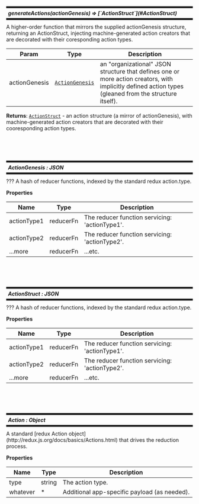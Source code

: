 
<br/><br/><br/>

<a id="generateActions"></a>

<h5 style="margin: 10px 0px; border-width: 5px 0px; padding: 5px; border-style: solid;">
  generateActions(actionGenesis) ⇒ [`ActionStruct`](#ActionStruct)</h5>
A higher-order function that mirrors the supplied actionGenesisstructure, returning an ActionStruct, injecting machine-generatedaction creators that are decorated with their coresponding actiontypes.


| Param | Type | Description |
| --- | --- | --- |
| actionGenesis | [`ActionGenesis`](#ActionGenesis) | an "organizational" JSON structure that defines one or more action creators, with implicitly defined action types (gleaned from the structure itself). |

**Returns**: [`ActionStruct`](#ActionStruct) - an action structure (a mirror ofactionGenesis), with machine-generated action creators that aredecorated with their cooresponding action types.  

<br/><br/><br/>

<a id="ActionGenesis"></a>

<h5 style="margin: 10px 0px; border-width: 5px 0px; padding: 5px; border-style: solid;">
  ActionGenesis : JSON</h5>
??? A hash of reducer functions, indexed by the standard reduxaction.type.

**Properties**

| Name | Type | Description |
| --- | --- | --- |
| actionType1 | reducerFn | The reducer function servicing: 'actionType1'. |
| actionType2 | reducerFn | The reducer function servicing: 'actionType2'. |
| ...more | reducerFn | ...etc. |


<br/><br/><br/>

<a id="ActionStruct"></a>

<h5 style="margin: 10px 0px; border-width: 5px 0px; padding: 5px; border-style: solid;">
  ActionStruct : JSON</h5>
??? A hash of reducer functions, indexed by the standard reduxaction.type.

**Properties**

| Name | Type | Description |
| --- | --- | --- |
| actionType1 | reducerFn | The reducer function servicing: 'actionType1'. |
| actionType2 | reducerFn | The reducer function servicing: 'actionType2'. |
| ...more | reducerFn | ...etc. |


<br/><br/><br/>

<a id="Action"></a>

<h5 style="margin: 10px 0px; border-width: 5px 0px; padding: 5px; border-style: solid;">
  Action : Object</h5>
A standard [redux Action object](http://redux.js.org/docs/basics/Actions.html)that drives the reduction process.

**Properties**

| Name | Type | Description |
| --- | --- | --- |
| type | string | The action type. |
| whatever | \* | Additional app-specific payload (as needed). |

